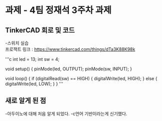 # 과제 - 4팀 정재석 3주차 과제

## TinkerCAD 회로 및 코드
-스위치 실습\
프로잭트 링크 : https://www.tinkercad.com/things/dTa3K88K98k

'''c
int led = 13;
int sw = 4;

void setup() {
  pinMode(led, OUTPUT);
  pinMode(sw, INPUT);
}

void loop() {
  if (digitalRead(sw) == HIGH) {
    digitalWrite(led, HIGH);
  }
  else {
    digitalWrite(led, LOW);
  }
}
'''

## 새로 알게 된 점
-아두이노에 대해 처음 알게 되었다.
-c언어 기반이라는게 신기했다.

